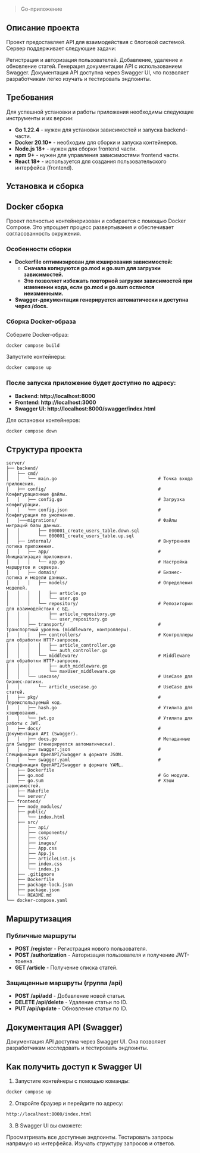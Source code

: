 #

> Go-приложение 

## Описание проекта

Проект предоставляет API для взаимодействия с блоговой системой. Сервер поддерживает следующие задачи:

Регистрация и авторизация пользователей.
Добавление, удаление и обновление статей.
Генерация документации API с использованием Swagger.
Документация API доступна через Swagger UI, что позволяет разработчикам легко изучать и тестировать эндпоинты.

## Требования
Для успешной установки и работы приложения необходимы следующие инструменты и их версии:

 - **Go 1.22.4** - нужен для установки зависимостей и запуска backend-части.
 - **Docker 20.10+** - необходим для сборки и запуска контейнеров.
 - **Node.js 18+** - нужен для сборки frontend части.
 - **npm 9+** - нужен для управления зависимостями frontend части.
 - **React 18+** - используется для создания пользовательского интерфейса (frontend).


## Установка и сборка

## Docker сборка

Проект полностью контейнеризован и собирается с помощью Docker Compose. Это упрощает процесс развертывания и обеспечивает согласованность окружения.

### Особенности сборки
- **Dockerfile оптимизирован для кэширования зависимостей:**
  - **Сначала копируются go.mod и go.sum для загрузки зависимостей.**
  - **Это позволяет избежать повторной загрузки зависимостей при изменении кода, если go.mod и go.sum остаются неизменными.**
- **Swagger-документация генерируется автоматически и доступна через /docs.**

### Сборка Docker-образа

Соберите Docker-образ:

```sh
docker compose build
```
Запустите контейнеры:
```sh
docker compose up
```

### После запуска приложение будет доступно по адресу:

- **Backend: http://localhost:8000**
- **Frontend: http://localhost:3000**
- **Swagger UI: http://localhost:8000/swagger/index.html**

Для остановки контейнеров:
```sh
docker compose down
```

## Структура проекта

```plaintext
server/
├── backend/
│   ├── cmd/
│   │   └── main.go                                      # Точка входа приложения.
│   ├── config/                                          # Конфигурационные файлы.
│   │   ├── config.go                                    # Загрузка конфигурации.
│   │   └── config.json                                  # Конфигурация по умолчанию.
│   │───migrations/                                      # Файлы миграций базы данных.
│   │       ├── 000001_create_users_table.down.sql
│   │       └── 000001_create_users_table.up.sql
│   ├── internal/                                        # Внутренняя логика приложения.
│   │   ├── app/                                         # Инициализация приложения.
│   │   │   └── app.go                                   # Настройка маршрутов и сервера.
│   │   ├── domain/                                      # Бизнес-логика и модели данных.
│   │   │   ├── models/                                  # Определения моделей.
│   │   │   │   ├── article.go
│   │   │   │   └── user.go
│   │   │   └── repository/                              # Репозитории для взаимодействия с БД.
│   │   │       ├── article_repository.go
│   │   │       └── user_repository.go
│   │   ├── transport/                                   # Транспортный уровень (middleware, контроллеры).
│   │   │   ├── controllers/                             # Контроллеры для обработки HTTP-запросов.
│   │   │   │   ├── article_controller.go
│   │   │   │   └── auth_controller.go
│   │   │   └── middleware/                              # Middleware для обработки HTTP-запросов.
│   │   │       ├── auth_middleware.go
│   │   │       └── maxUser_middleware.go
│   │   └── usecase/                                     # UseCase для бизнес-логики.
│   │       └── article_usecase.go                       # UseCase для статей.
│   ├── pkg/                                             # Переиспользуемый код.
│   │   ├── hash.go                                      # Утилита для хэширования.
│   │   └── jwt.go                                       # Утилита для работы с JWT.
│   ├── docs/                                            # Документация API (Swagger).
│   │   ├── docs.go                                      # Метаданные для Swagger (генерируется автоматически).
│   │   ├── swagger.json                                 # Спецификация OpenAPI/Swagger в формате JSON.
│   │   └── swagger.yaml                                 # Спецификация OpenAPI/Swagger в формате YAML.
│   ├── Dockerfile
│   ├── go.mod                                           # Go модули.
│   ├── go.sum                                           # Хэши зависимостей.
│   ├── Makefile
│   └── server/
├── frontend/
│   ├── node_modules/
│   ├── public/
│   │   └── index.html
│   ├── src/
│   │   ├── api/
│   │   ├── components/
│   │   ├── css/
│   │   ├── images/
│   │   ├── App.css
│   │   ├── App.js
│   │   ├── articleList.js
│   │   ├── index.css
│   │   └── index.js
│   ├── .gitignore
│   ├── Dockerfile
│   ├── package-lock.json
│   ├── package.json
│   └── README.md
└── docker-compose.yaml
```
## Маршрутизация
### Публичные маршруты
 - **POST /register** - Регистрация нового пользователя.
 - **POST /authorization** - Авторизация пользователя и получение JWT-токена.
 - **GET /article** - Получение списка статей.
### Защищенные маршруты (группа /api)
 - **POST /api/add** - Добавление новой статьи.
 - **DELETE /api/delete** - Удаление статьи по ID.
 - **PUT /api/update** - Обновление статьи по ID.

## Документация API (Swagger)
Документация API доступна через Swagger UI. Она позволяет разработчикам исследовать и тестировать эндпоинты.

## Как получить доступ к Swagger UI
1. Запустите контейнеры с помощью команды:
```sh
docker compose up
```
2. Откройте браузер и перейдите по адресу:
```sh
http://localhost:8000/index.html
```
3. В Swagger UI вы сможете:

Просматривать все доступные эндпоинты.
Тестировать запросы напрямую из интерфейса.
Изучать структуру запросов и ответов.